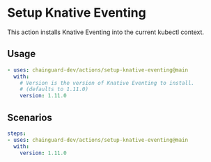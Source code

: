# Setup Knative Eventing

This action installs Knative Eventing into the current kubectl context.

## Usage

```yaml
- uses: chainguard-dev/actions/setup-knative-eventing@main
  with:
    # Version is the version of Knative Eventing to install.
    # (defaults to 1.11.0)
    version: 1.11.0
```

## Scenarios

```yaml
steps:
- uses: chainguard-dev/actions/setup-knative-eventing@main
  with:
    version: 1.11.0
```
